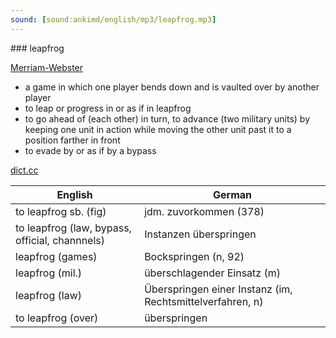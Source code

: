 ```yaml
---
sound: [sound:ankimd/english/mp3/leapfrog.mp3]
---
```


\### leapfrog

[Merriam-Webster](https://www.merriam-webster.com/dictionary/leapfrog)

- a game in which one player bends down and is vaulted over by another player
- to leap or progress in or as if in leapfrog
- to go ahead of (each other) in turn, to advance (two military units) by keeping one unit in action while moving the other unit past it to a position farther in front
- to evade by or as if by a bypass

[dict.cc](https://www.dict.cc/leapfrog)

| English        | German       |
| -------------- | ------------ |
| to leapfrog sb. (fig) | jdm. zuvorkommen (378) |
| to leapfrog (law, bypass, official, channnels) | Instanzen überspringen |
| leapfrog (games) | Bockspringen (n, 92) |
| leapfrog (mil.) | überschlagender Einsatz (m) |
| leapfrog (law) | Überspringen einer Instanz (im, Rechtsmittelverfahren, n) |
| to leapfrog (over) | überspringen |
